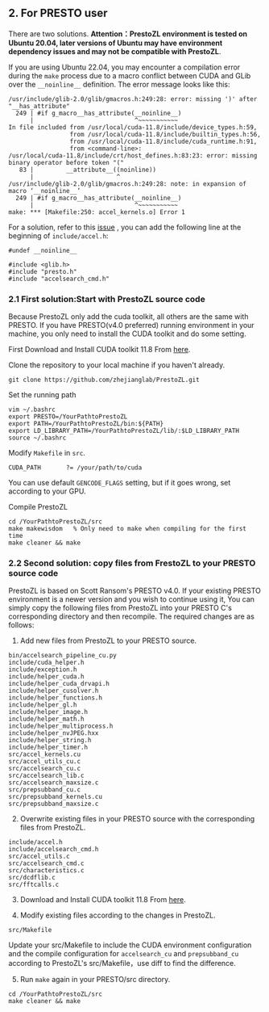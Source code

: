 ## 2. For PRESTO user
There are two solutions. 
**Attention：PrestoZL environment is tested on Ubuntu 20.04, later versions of Ubuntu may have environment dependency issues and may not be compatible with PrestoZL**.

If you are using Ubuntu 22.04, you may encounter a compilation error during the `make` process due to a macro conflict between CUDA and GLib over the `__noinline__` definition. The error message looks like this:
```
/usr/include/glib-2.0/glib/gmacros.h:249:28: error: missing ')' after "__has_attribute"
  249 | #if g_macro__has_attribute(__noinline__)
      |                            ^~~~~~~~~~~~
In file included from /usr/local/cuda-11.8/include/device_types.h:59,
                 from /usr/local/cuda-11.8/include/builtin_types.h:56,
                 from /usr/local/cuda-11.8/include/cuda_runtime.h:91,
                 from <command-line>:
/usr/local/cuda-11.8/include/crt/host_defines.h:83:23: error: missing binary operator before token "("
   83 |         __attribute__((noinline))
      |                       ^
/usr/include/glib-2.0/glib/gmacros.h:249:28: note: in expansion of macro ‘__noinline__’
  249 | #if g_macro__has_attribute(__noinline__)
      |                            ^~~~~~~~~~~~
make: *** [Makefile:250: accel_kernels.o] Error 1
```

For a solution, refer to this [issue](https://gitlab.gnome.org/GNOME/glib/-/issues/2555) , you can add the following line at the beginning of `include/accel.h`:
```
#undef __noinline__

#include <glib.h>
#include "presto.h"
#include "accelsearch_cmd.h"
```

### 2.1 First solution:Start with PrestoZL source code
Because PrestoZL only add the cuda toolkit, all others are the same with PRESTO. If you have PRESTO(v4.0 preferred) running environment in your machine, you only need to install the CUDA toolkit and do some setting. 

First Download and Install CUDA toolkit 11.8 From [here](https://developer.nvidia.com/cuda-11-8-0-download-archive).

Clone the repository to your local machine if you haven't already.
```
git clone https://github.com/zhejianglab/PrestoZL.git
```

Set the running path
```
vim ~/.bashrc
export PRESTO=/YourPathtoPrestoZL
export PATH=/YourPathtoPrestoZL/bin:${PATH}
export LD_LIBRARY_PATH=/YourPathtoPrestoZL/lib/:$LD_LIBRARY_PATH
source ~/.bashrc
```

Modify `Makefile` in `src`. 
```
CUDA_PATH       ?= /your/path/to/cuda
```
You can use default `GENCODE_FLAGS` setting, but if it goes wrong, set according to your GPU.

Compile PrestoZL
```
cd /YourPathtoPrestoZL/src
make makewisdom   % Only need to make when compiling for the first time
make cleaner && make
```

### 2.2 Second solution: copy files from FrestoZL to your PRESTO source code
PrestoZL is based on Scott Ransom's PRESTO v4.0. If your existing PRESTO environment is a newer version and you wish to continue using it, You can simply copy the following files from PrestoZL into your PRESTO C's corresponding directory and then recompile. The required changes are as follows:

1. Add new files from PrestoZL to your PRESTO source.
```
bin/accelsearch_pipeline_cu.py
include/cuda_helper.h
include/exception.h
include/helper_cuda.h
include/helper_cuda_drvapi.h
include/helper_cusolver.h
include/helper_functions.h
include/helper_gl.h
include/helper_image.h
include/helper_math.h
include/helper_multiprocess.h
include/helper_nvJPEG.hxx
include/helper_string.h
include/helper_timer.h
src/accel_kernels.cu
src/accel_utils_cu.c
src/accelsearch_cu.c
src/accelsearch_lib.c
src/accelsearch_maxsize.c
src/prepsubband_cu.c
src/prepsubband_kernels.cu
src/prepsubband_maxsize.c
```

2. Overwrite existing files in your PRESTO source with the corresponding files from PrestoZL.
```
include/accel.h
include/accelsearch_cmd.h
src/accel_utils.c
src/accelsearch_cmd.c
src/characteristics.c
src/dcdflib.c
src/fftcalls.c
```
3. Download and Install CUDA toolkit 11.8 From [here](https://developer.nvidia.com/cuda-11-8-0-download-archive).

4. Modify existing files according to the changes in PrestoZL.
```
src/Makefile
```
Update your src/Makefile to include the CUDA environment configuration and the compile configuration for `accelsearch_cu` and `prepsubband_cu` according to PrestoZL's src/Makefile，use diff to find the difference.

5. Run `make` again in your PRESTO/src directory.
```
cd /YourPathtoPrestoZL/src
make cleaner && make
```
